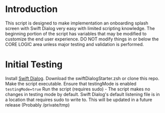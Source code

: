 # Introduction

This script is designed to make implementation an onboarding splash screen with Swift Dialog very easy with limited scripting knowledge. The beginning portion of the script has variables that may be modified to customize the end user experience. DO NOT modify things in or below the CORE LOGIC area unless  major testing and validation is performed.

# Initial Testing

Install [Swift Dialog](https://github.com/swiftDialog/swiftDialog).
Download the swiftDialogStarter.zsh or clone this repo.
Make the script executable.
Ensure that testingMode is enabled `testingMode=true`
Run the script (requires sudo)
    - The script makes no changes in testing mode by default.  Swift Dialog's default listening file is in a location that requires sudo to write to.  This will be updated in a future release (Probably /private/tmp)